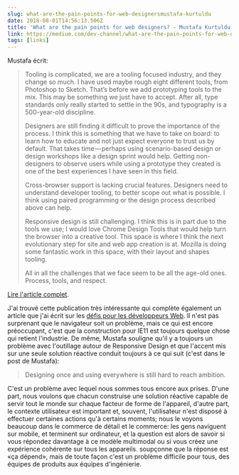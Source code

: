 ```yaml
---
slug: what-are-the-pain-points-for-web-designersmustafa-kurtuldu
date: 2018-08-01T14:56:13.506Z
title: 'What are the pain points for web designers? - Mustafa Kurtuldu'
link: https://medium.com/dev-channel/what-are-the-pain-points-for-web-designers-4165bd052ba
tags: [links]
---
```

Mustafa écrit:

> Tooling is complicated, we are a tooling focused industry, and they change so much. I have used maybe rough eight different tools, from Photoshop to Sketch. That&#x2019;s before we add prototyping tools to the mix. This may be something we just have to accept. After all, type standards only really started to settle in the 90s, and typography is a 500-year-old discipline.
> 
> Designers are still finding it difficult to prove the importance of the process. I think this is something that we have to take on board: to learn how to educate and not just expect everyone to trust us by default. That takes time&#x200a;&#x2014;&#x200a;perhaps using scenario-based design or design workshops like a design sprint would help. Getting non-designers to observe users while using a prototype they created is one of the best experiences I have seen in this field.
> 
> Cross-browser support is lacking crucial features. Designers need to understand developer tooling, to better scope out what is possible. I think using paired programming or the design process described above can help.
> 
> Responsive design is still challenging. I think this is in part due to the tools we use; I would love Chrome Design Tools that would help turn the browser into a creative tool. This space is where I think the next evolutionary step for site and web app creation is at. Mozilla is doing some fantastic work in this space, with their layout and shapes tooling.
> 
> All in all the challenges that we face seem to be all the age-old ones. Process, tools, and respect.


[Lire l'article complet](https://medium.com/dev-channel/what-are-the-pain-points-for-web-designers-4165bd052ba).

J'ai trouvé cette publication très intéressante qui complète également un article que j'ai écrit sur les [défis pour les développeurs Web](/challenges-for-web-developers/). Il n'est pas surprenant que le navigateur soit un problème, mais ce qui est encore préoccupant, c'est que la construction pour IE11 est toujours quelque chose qui retient l'industrie. De même, Mustafa souligne qu'il y a toujours un problème avec l'outillage autour de Responsive Design et que l'accent mis sur une seule solution réactive conduit toujours à ce qui suit (c'est dans le post de Mustafa):

> Designing once and using everywhere is still hard to reach ambition.


C'est un problème avec lequel nous sommes tous encore aux prises. D'une part, nous voulons que chacun construise une solution réactive capable de servir tout le monde sur chaque facteur de forme de l'appareil, d'autre part, le contexte utilisateur est important et, souvent, l'utilisateur n'est disposé à effectuer certaines actions qu'à certains moments; nous le voyons beaucoup dans le commerce de détail et le commerce: les gens naviguent sur mobile, et terminent sur ordinateur, et la question est alors de savoir si vous répondez davantage à ce modèle multimodal ou si vous créez une expérience cohérente sur tous les appareils. soupçonne que la réponse est «ça dépend», mais de toute façon c'est un problème difficile pour tous, des équipes de produits aux équipes d'ingénierie.
